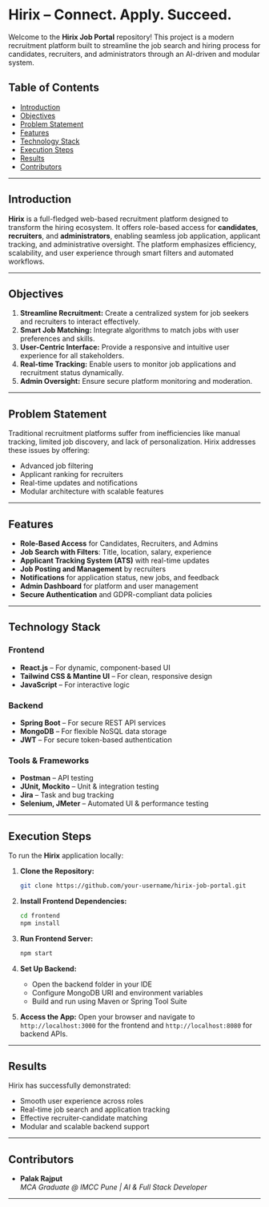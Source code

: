 # Hirix – Connect. Apply. Succeed.

Welcome to the **Hirix Job Portal** repository! This project is a modern recruitment platform built to streamline the job search and hiring process for candidates, recruiters, and administrators through an AI-driven and modular system.

## Table of Contents

- [Introduction](#introduction)
- [Objectives](#objectives)
- [Problem Statement](#problem-statement)
- [Features](#features)
- [Technology Stack](#technology-stack)
- [Execution Steps](#execution-steps)
- [Results](#results)
- [Contributors](#contributors)

---

## Introduction

**Hirix** is a full-fledged web-based recruitment platform designed to transform the hiring ecosystem. It offers role-based access for **candidates**, **recruiters**, and **administrators**, enabling seamless job application, applicant tracking, and administrative oversight. The platform emphasizes efficiency, scalability, and user experience through smart filters and automated workflows.

---

## Objectives

1. **Streamline Recruitment:** Create a centralized system for job seekers and recruiters to interact effectively.
2. **Smart Job Matching:** Integrate algorithms to match jobs with user preferences and skills.
3. **User-Centric Interface:** Provide a responsive and intuitive user experience for all stakeholders.
4. **Real-time Tracking:** Enable users to monitor job applications and recruitment status dynamically.
5. **Admin Oversight:** Ensure secure platform monitoring and moderation.

---

## Problem Statement

Traditional recruitment platforms suffer from inefficiencies like manual tracking, limited job discovery, and lack of personalization. Hirix addresses these issues by offering:

- Advanced job filtering  
- Applicant ranking for recruiters  
- Real-time updates and notifications  
- Modular architecture with scalable features  

---

## Features

- **Role-Based Access** for Candidates, Recruiters, and Admins  
- **Job Search with Filters**: Title, location, salary, experience  
- **Applicant Tracking System (ATS)** with real-time updates  
- **Job Posting and Management** by recruiters  
- **Notifications** for application status, new jobs, and feedback  
- **Admin Dashboard** for platform and user management  
- **Secure Authentication** and GDPR-compliant data policies  

---

## Technology Stack

### Frontend

- **React.js** – For dynamic, component-based UI  
- **Tailwind CSS & Mantine UI** – For clean, responsive design  
- **JavaScript** – For interactive logic  

### Backend

- **Spring Boot** – For secure REST API services  
- **MongoDB** – For flexible NoSQL data storage  
- **JWT** – For secure token-based authentication  

### Tools & Frameworks

- **Postman** – API testing  
- **JUnit, Mockito** – Unit & integration testing  
- **Jira** – Task and bug tracking  
- **Selenium, JMeter** – Automated UI & performance testing  

---

## Execution Steps

To run the **Hirix** application locally:

1. **Clone the Repository:**
   ```bash
   git clone https://github.com/your-username/hirix-job-portal.git
   ```

2. **Install Frontend Dependencies:**
   ```bash
   cd frontend
   npm install
   ```

3. **Run Frontend Server:**
   ```bash
   npm start
   ```

4. **Set Up Backend:**
   - Open the backend folder in your IDE
   - Configure MongoDB URI and environment variables
   - Build and run using Maven or Spring Tool Suite

5. **Access the App:**
   Open your browser and navigate to `http://localhost:3000` for the frontend and `http://localhost:8080` for backend APIs.

---

## Results

Hirix has successfully demonstrated:

- Smooth user experience across roles  
- Real-time job search and application tracking  
- Effective recruiter-candidate matching  
- Modular and scalable backend support  

---



## Contributors

- **Palak Rajput**  
  *MCA Graduate @ IMCC Pune | AI & Full Stack Developer*  

---

